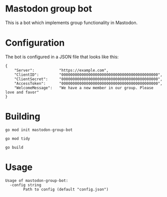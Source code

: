 # Mastodon group bot

This is a bot which implements group functionality in Mastodon.

# Configuration

The bot is configured in a JSON file that looks like this:

```
{
    "Server":           "https://example.com",
    "ClientID":         "0000000000000000000000000000000000000000000",
    "ClientSecret":     "0000000000000000000000000000000000000000000",
    "AccessToken":      "0000000000000000000000000000000000000000000",
    "WelcomeMessage":   "We have a new member in our group. Please love and favor"
}
```

# Building

```
go mod init mastodon-group-bot

go mod tidy

go build
```

# Usage

```
Usage of mastodon-group-bot:
  -config string
        Path to config (default "config.json")
```